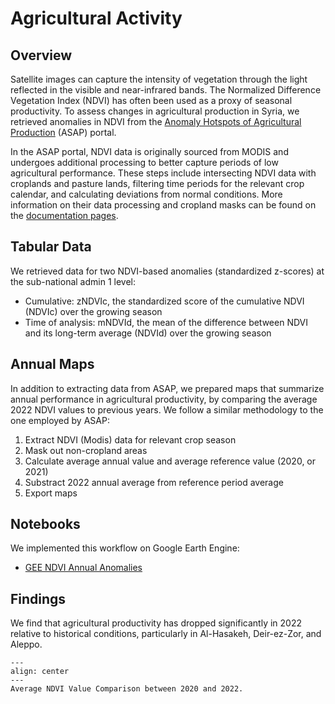 # Agricultural Activity

## Overview

Satellite images can capture the intensity of vegetation through the light reflected in the visible and near-infrared bands. The Normalized Difference Vegetation Index (NDVI) has often been used as a proxy of seasonal productivity. To assess changes in agricultural production in Syria, we retrieved anomalies in NDVI from the [Anomaly Hotspots of Agricultural Production](https://mars.jrc.ec.europa.eu/asap/download.php) (ASAP) portal.

In the ASAP portal, NDVI data is originally sourced from MODIS and undergoes additional processing to better capture periods of low agricultural performance. These steps include intersecting NDVI data with croplands and pasture lands, filtering time periods for the relevant crop calendar, and calculating deviations from normal conditions. More information on their data processing and cropland masks can be found on the [documentation pages](https://mars.jrc.ec.europa.eu/asap/files/asap_warning_classification_v_4_0.pdf).

## Tabular Data

We retrieved data for two NDVI-based anomalies (standardized z-scores) at the sub-national admin 1 level:

- Cumulative: zNDVIc, the standardized score of the cumulative NDVI (NDVIc) over the growing season
- Time of analysis: mNDVId, the mean of the difference between NDVI and its long-term average (NDVId) over the growing season

## Annual Maps

In addition to extracting data from ASAP, we prepared maps that summarize annual performance in agricultural productivity, by comparing the average 2022 NDVI values to previous years. We follow a similar methodology to the one employed by ASAP:

1. Extract NDVI (Modis) data for relevant crop season
2. Mask out non-cropland areas
3. Calculate average annual value and average reference value (2020, or 2021)
4. Substract 2022 annual average from reference period average
5. Export maps

## Notebooks

We implemented this workflow on Google Earth Engine:

- [GEE NDVI Annual Anomalies](https://raw.githubusercontent.com/datapartnership/syria-economic-monitor/main/notebooks/ndvi/gee_ndvi_annual_anomalies.js)

## Findings

We find that agricultural productivity has dropped significantly in 2022 relative to historical conditions, particularly in Al-Hasakeh, Deir-ez-Zor, and Aleppo.

```{figure} ../../reports/figures/syria_ndvi_map_2022.jpg
---
align: center
---
Average NDVI Value Comparison between 2020 and 2022.
```
